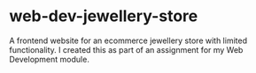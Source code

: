 # web-dev-jewellery-store
A frontend website for an ecommerce jewellery store with limited functionality. I created this as part of an assignment for my Web Development module.
